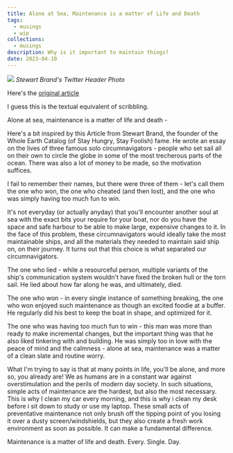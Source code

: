 ```yaml
---
title: Alone at Sea, Maintenance is a matter of Life and Death
tags:
  - musings
  - wip
collections:
  - musings
description: Why is it important to maintain things?
date: 2023-04-10
---
```


![](https://pbs.twimg.com/profile_banners/4435227552/1640133567/1500x500)
_Stewart Brand's Twitter Header Photo_

Here's the [original article](https://worksinprogress.co/issue/the-maintenance-race)

I guess this is the textual equivalent of scribbling.

Alone at sea, maintenance is a matter of life and death -

Here's a bit inspired by this Article from Stewart Brand, the founder of the Whole Earth Catalog (of Stay Hungry, Stay Foolish) fame. He wrote an essay on the lives of three famous solo circumnavigators - people who set sail all on their own to circle the globe in some of the most trecherous parts of the ocean. There was also a lot of money to be made, so the motivation suffices.

I fail to remember their names, but there were three of them - let's call them the one who won, the one who cheated (and then lost), and the one who was simply having too much fun to win.

It's not everyday (or actually anyday) that you'll encounter another soul at sea with the exact bits your require for your boat, nor do you have the space and safe harbour to be able to make large, expensive changes to it. In the face of this problem, these circumnavigators would ideally take the most maintainable ships, and all the materials they needed to maintain said ship on, on their journey. It turns out that this choice is what separated our circumnavigators.

The one who lied - while a resourceful person, multiple variants of the ship's communication system wouldn't have fixed the broken hull or the torn sail. He lied about how far along he was, and ultimately, died.

The one who won - in every single instance of something breaking, the one who won enjoyed such maintenance as though an excited foodie at a buffer. He regularly did his best to keep the boat in shape, and optimized for it.

The one who was having too much fun to win - this man was more than ready to make incremental changes, but the important thing was that he also liked tinkering with and building. He was simply too in love with the peace of mind and the calmness - alone at sea, maintenance was a matter of a clean slate and routine worry.

What I'm trying to say is that at many points in life, you'll be alone, and more so, you already are! We as humans are in a constant war against overstimulation and the perils of modern day society. In such situations, simple acts of maintenance are the hardest, but also the most necessary. This is why I clean my car every morning, and this is why i clean my desk before i sit down to study or use my laptop. These small acts of preventative maintenance not only brush off the tipping point of you losing it over a dusty screen/windshields, but they also create a fresh work environment as soon as possible. It can make a fundamental difference.

Maintenance is a matter of life and death. Every. Single. Day.
